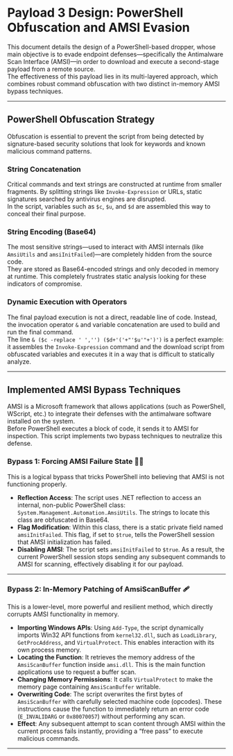 # Payload 3 Design: PowerShell Obfuscation and AMSI Evasion

This document details the design of a PowerShell-based dropper, whose main objective is to evade endpoint defenses—specifically the Antimalware Scan Interface (AMSI)—in order to download and execute a second-stage payload from a remote source.  
The effectiveness of this payload lies in its multi-layered approach, which combines robust command obfuscation with two distinct in-memory AMSI bypass techniques.

---

## PowerShell Obfuscation Strategy

Obfuscation is essential to prevent the script from being detected by signature-based security solutions that look for keywords and known malicious command patterns.

### String Concatenation
Critical commands and text strings are constructed at runtime from smaller fragments. By splitting strings like `Invoke-Expression` or URLs, static signatures searched by antivirus engines are disrupted.  
In the script, variables such as `$c`, `$u`, and `$d` are assembled this way to conceal their final purpose.

### String Encoding (Base64)
The most sensitive strings—used to interact with AMSI internals (like `AmsiUtils` and `amsiInitFailed`)—are completely hidden from the source code.  
They are stored as Base64-encoded strings and only decoded in memory at runtime. This completely frustrates static analysis looking for these indicators of compromise.

### Dynamic Execution with Operators
The final payload execution is not a direct, readable line of code. Instead, the invocation operator `&` and variable concatenation are used to build and run the final command.  
The line `& ($c -replace ' ','') ($d+'('+"'$u'"+')')` is a perfect example: it assembles the `Invoke-Expression` command and the download script from obfuscated variables and executes it in a way that is difficult to statically analyze.

---

## Implemented AMSI Bypass Techniques

AMSI is a Microsoft framework that allows applications (such as PowerShell, WScript, etc.) to integrate their defenses with the antimalware software installed on the system.  
Before PowerShell executes a block of code, it sends it to AMSI for inspection. This script implements two bypass techniques to neutralize this defense.

### Bypass 1: Forcing AMSI Failure State 🕵️‍♂️
This is a logical bypass that tricks PowerShell into believing that AMSI is not functioning properly.

- **Reflection Access**: The script uses .NET reflection to access an internal, non-public PowerShell class: `System.Management.Automation.AmsiUtils`. The strings to locate this class are obfuscated in Base64.  
- **Flag Modification**: Within this class, there is a static private field named `amsiInitFailed`. This flag, if set to `$true`, tells the PowerShell session that AMSI initialization has failed.  
- **Disabling AMSI**: The script sets `amsiInitFailed` to `$true`. As a result, the current PowerShell session stops sending any subsequent commands to AMSI for scanning, effectively disabling it for our payload.

---

### Bypass 2: In-Memory Patching of AmsiScanBuffer 🩹
This is a lower-level, more powerful and resilient method, which directly corrupts AMSI functionality in memory.

- **Importing Windows APIs**: Using `Add-Type`, the script dynamically imports Win32 API functions from `kernel32.dll`, such as `LoadLibrary`, `GetProcAddress`, and `VirtualProtect`. This enables interaction with its own process memory.  
- **Locating the Function**: It retrieves the memory address of the `AmsiScanBuffer` function inside `amsi.dll`. This is the main function applications use to request a buffer scan.  
- **Changing Memory Permissions**: It calls `VirtualProtect` to make the memory page containing `AmsiScanBuffer` writable.  
- **Overwriting Code**: The script overwrites the first bytes of `AmsiScanBuffer` with carefully selected machine code (opcodes). These instructions cause the function to immediately return an error code (`E_INVALIDARG` or `0x80070057`) without performing any scan.  
- **Effect**: Any subsequent attempt to scan content through AMSI within the current process fails instantly, providing a “free pass” to execute malicious commands.

---
